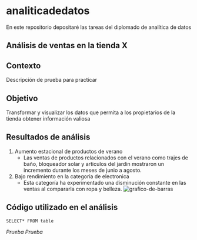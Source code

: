 # analiticadedatos
En este repositorio depositaré las tareas del diplomado de analítica de datos
## Análisis de ventas en la tienda X
## Contexto
Descripción de prueba para practicar
## Objetivo
Transformar y visualizar los datos que permita a los propietarios de la tienda obtener información valiosa
## Resultados de análisis
1. Aumento estacional de productos de verano
   - Las ventas de productos relacionados con el verano como trajes de baño, bloqueador solar y articulos del jardin mostraron un incremento durante los meses de junio a agosto.
2. Bajo rendimiento en la categoria de electronica
   - Esta categoría ha experimentado una disminución constante en las ventas al compararla con ropa y belleza. 
![grafico-de-barras](https://github.com/Jairochavez92/analiticadedatos/assets/174209130/ef397ffd-b7f9-4a5a-b394-1086ac705634)
## Código utilizado en el análisis
```SELECT* FROM table```

_Prueba_
*Prueba*
